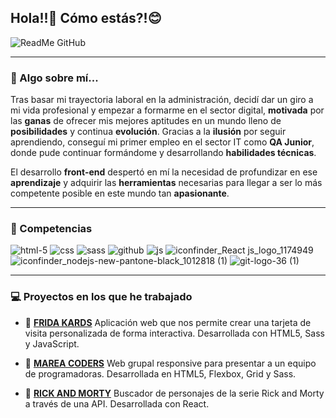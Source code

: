 
## Hola!!👋 Cómo estás?!:blush:  

![ReadMe GitHub](https://user-images.githubusercontent.com/70604477/102533337-934cd680-40a5-11eb-8504-e095a80db725.png)
___


### :raising_hand: Algo sobre mí...

Tras basar mi trayectoria laboral en la administración, decidí dar un giro a mi vida profesional y empezar a formarme en el sector digital, **motivada** por las **ganas** de ofrecer mis mejores aptitudes en un mundo lleno de **posibilidades** y continua **evolución**. Gracias a la **ilusión** por seguir aprendiendo, conseguí mi primer empleo en el sector IT como **QA Junior**, donde pude continuar formándome y desarrollando **habilidades técnicas**. 

El desarrollo **front-end** despertó en mí la necesidad de profundizar en ese **aprendizaje** y adquirir las **herramientas** necesarias para llegar a ser lo más competente posible en este mundo tan **apasionante**.
___


### :rocket: Competencias

![html-5](https://user-images.githubusercontent.com/70604477/102540649-9cdb3c00-40af-11eb-92ca-529d901f6377.png)
![css](https://user-images.githubusercontent.com/70604477/102540660-a1075980-40af-11eb-9c98-6ab70b6026c7.png)
![sass](https://user-images.githubusercontent.com/70604477/102540872-f8a5c500-40af-11eb-8277-5dfc070da0b4.png)
![github](https://user-images.githubusercontent.com/70604477/102537817-c1351980-40ab-11eb-8a59-d435c0aa46ae.png)
![js](https://user-images.githubusercontent.com/70604477/102541614-e8dab080-40b0-11eb-9fc3-d44ad6ed2d72.png)
![iconfinder_React js_logo_1174949](https://user-images.githubusercontent.com/70604477/102542347-f5abd400-40b1-11eb-81e8-7033ce9cdf1c.png)
![iconfinder_nodejs-new-pantone-black_1012818 (1)](https://user-images.githubusercontent.com/70604477/102544188-b468f380-40b4-11eb-8a0a-5796782ac2dc.png)
![git-logo-36 (1)](https://user-images.githubusercontent.com/70604477/102544926-d57e1400-40b5-11eb-8f1d-462e72aa6e8d.png)
___


### :computer: Proyectos en los que he trabajado


- :art: [**FRIDA KARDS**](https://github.com/maribelgr/project-promo-k-module-2-team-8) Aplicación web que nos permite crear una tarjeta de visita personalizada de forma interactiva. Desarrollada con HTML5, Sass y JavaScript.

- :ocean: [**MAREA CODERS**](https://github.com/maribelgr/project-promo-k-module-1-team-7) Web grupal responsive para presentar a un equipo de programadoras. Desarrollada en HTML5, Flexbox, Grid y Sass.

- :space_invader: [**RICK AND MORTY**](https://github.com/maribelgr/rick-and-morty-characters-finder) Buscador de personajes de la serie Rick and Morty a través de una API. Desarrollada con React.











<!--
**maribelgr/maribelgr** is a ✨ _special_ ✨ repository because its `README.md` (this file) appears on your GitHub profile.

Here are some ideas to get you started:

- 🔭 I’m currently working on ...
- 🌱 I’m currently learning ...
- 👯 I’m looking to collaborate on ...
- 🤔 I’m looking for help with ...
- 💬 Ask me about ...
- 📫 How to reach me: ...
- 😄 Pronouns: ...
- ⚡ Fun fact: ...
-->
